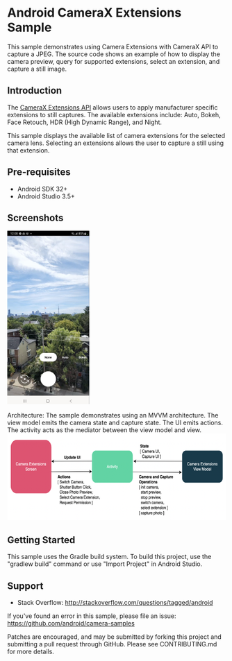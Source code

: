 
Android CameraX Extensions Sample
=================================

This sample demonstrates using Camera Extensions with CameraX API to capture a JPEG.
The source code shows an example of how to display the camera preview, query for
supported extensions, select an extension, and capture a still image.

Introduction
------------

The [CameraX Extensions API][1] allows users to apply manufacturer specific
extensions to still captures. The available extensions include: Auto, Bokeh, Face
Retouch, HDR (High Dynamic Range), and Night.

This sample displays the available list of camera extensions for the selected camera
lens. Selecting an extensions allows the user to capture a still using that
extension.

[1]: https://developer.android.com/training/camerax/vendor-extensions

Pre-requisites
--------------

- Android SDK 32+
- Android Studio 3.5+

Screenshots
-------------
<img src="screenshots/camerax_camera_extensions_screenshot.png" height="400" alt="Screenshot"/>

Architecture:
The sample demonstrates using an MVVM architecture. The view model emits the camera
state and capture state. The UI emits actions. The activity acts as the mediator
between the view model and view.
<img src="screenshots/camerax_extensions_architecture_diagram.png" height="200" alt="Architecture Diagram"/> 

Getting Started
---------------

This sample uses the Gradle build system. To build this project, use the
"gradlew build" command or use "Import Project" in Android Studio.

Support
-------

- Stack Overflow: http://stackoverflow.com/questions/tagged/android

If you've found an error in this sample, please file an issue:
https://github.com/android/camera-samples

Patches are encouraged, and may be submitted by forking this project and
submitting a pull request through GitHub. Please see CONTRIBUTING.md for more details.
